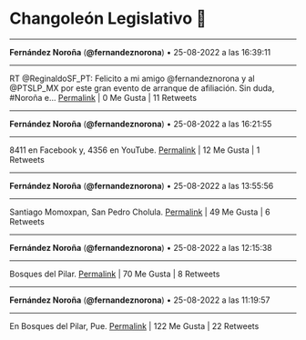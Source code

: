 # Changoleón Legislativo 🙈
*****
**Fernández Noroña** (**@fernandeznorona**) • 25-08-2022 a las 16:39:11
*****
RT @ReginaldoSF_PT: Felicito a mi amigo @fernandeznorona y al @PTSLP_MX por este gran evento de arranque de afiliación. Sin duda, #Noroña e…
[Permalink](https://twitter.com/fernandeznorona/status/1562962830072041473) | 0 Me Gusta | 11 Retweets
*****
**Fernández Noroña** (**@fernandeznorona**) • 25-08-2022 a las 16:21:55
*****
8411 en Facebook y, 4356 en YouTube.
[Permalink](https://twitter.com/fernandeznorona/status/1562958483493818368) | 12 Me Gusta | 1 Retweets
*****
**Fernández Noroña** (**@fernandeznorona**) • 25-08-2022 a las 13:55:56
*****
Santiago Momoxpan, San Pedro Cholula.
[Permalink](https://twitter.com/fernandeznorona/status/1562921744192913408) | 49 Me Gusta | 6 Retweets
*****
**Fernández Noroña** (**@fernandeznorona**) • 25-08-2022 a las 12:15:38
*****
Bosques del Pilar.
[Permalink](https://twitter.com/fernandeznorona/status/1562896502569443328) | 70 Me Gusta | 8 Retweets
*****
**Fernández Noroña** (**@fernandeznorona**) • 25-08-2022 a las 11:19:57
*****
En Bosques del Pilar, Pue.
[Permalink](https://twitter.com/fernandeznorona/status/1562882489214849031) | 122 Me Gusta | 22 Retweets